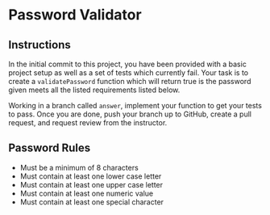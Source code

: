 # Password Validator

## Instructions
In the initial commit to this project, you have been provided with a basic project setup as well as a set of tests which currently fail. Your task is to create a `validatePassword` function which will return true is the password given meets all the listed requirements listed below.

Working in a branch called `answer`, implement your function to get your tests to pass. Once you are done, push your branch up to GitHub, create a pull request, and request review from the instructor.

## Password Rules 
* Must be a minimum of 8 characters
* Must contain at least one lower case letter
* Must contain at least one upper case letter
* Must contain at least one numeric value
* Must contain at least one special character 
